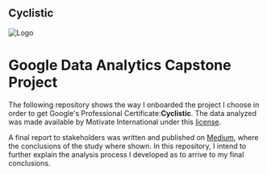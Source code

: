 ## Cyclistic
![Logo](https://drive.google.com/file/d/1nmR5lKfR-Fg8L8K9kW7Vc17TW8d1aa6S/view?usp=sharing)
# Google Data Analytics Capstone Project

The following repository shows the way I onboarded the project I choose in order to get Google's Professional Certificate:**Cyclistic**. The data analyzed was made available by Motivate International under this [license](https://ride.divvybikes.com/data-license-agreement).

A final report to stakeholders was written and published on [Medium](https://medium.com/@ricardo020796/google-data-analytics-capstone-project-cyclistic-bike-share-analysis-ba2df0681689), where the conclusions of the study where shown. In this repository, I intend to further explain the analysis process I developed as to arrive to my final conclusions. 
